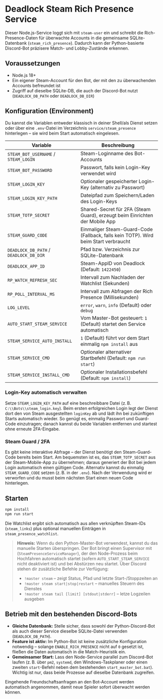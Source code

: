 # Deadlock Steam Rich Presence Service

Dieser Node.js-Service loggt sich mit `steam-user` ein und schreibt die Rich-Presence-Daten
für überwachte Accounts in die gemeinsame SQLite-Datenbank (`steam_rich_presence`).
Dadurch kann der Python-basierte Discord-Bot präzisere Match- und Lobby-Zustände erkennen.

## Voraussetzungen

- Node.js 18+
- Ein eigener Steam-Account für den Bot, der mit den zu überwachenden Accounts befreundet ist
- Zugriff auf dieselbe SQLite-DB, die auch der Discord-Bot nutzt (`DEADLOCK_DB_PATH` oder `DEADLOCK_DB_DIR`)

## Konfiguration (Environment)

Du kannst die Variablen entweder klassisch in deiner Shell/als Dienst setzen oder über
eine `.env`-Datei im Verzeichnis `service/steam_presence` hinterlegen – sie wird beim
Start automatisch eingelesen.

| Variable | Beschreibung |
| --- | --- |
| `STEAM_BOT_USERNAME` / `STEAM_LOGIN` | Steam-Loginname des Bot-Accounts |
| `STEAM_BOT_PASSWORD` | Passwort, falls kein Login-Key verwendet wird |
| `STEAM_LOGIN_KEY` | Optionaler gespeicherter Login-Key (alternativ zu Passwort) |
| `STEAM_LOGIN_KEY_PATH` | Dateipfad zum Speichern/Laden des Login-Keys |
| `STEAM_TOTP_SECRET` | Shared-Secret für 2FA (Steam Guard), erzeugt beim Einrichten der Mobile App |
| `STEAM_GUARD_CODE` | Einmaliger Steam-Guard-Code (Fallback, falls kein TOTP). Wird beim Start verbraucht |
| `DEADLOCK_DB_PATH` / `DEADLOCK_DB_DIR` | Pfad bzw. Verzeichnis zur SQLite-Datenbank |
| `DEADLOCK_APP_ID` | Steam-AppID von Deadlock (Default: `1422450`) |
| `RP_WATCH_REFRESH_SEC` | Intervall zum Nachladen der Watchlist (Sekunden) |
| `RP_POLL_INTERVAL_MS` | Intervall zum Abfragen der Rich Presence (Millisekunden) |
| `LOG_LEVEL` | `error`, `warn`, `info` (Default) oder `debug` |
| `AUTO_START_STEAM_SERVICE` | Vom Master-Bot gesteuert: `1` (Default) startet den Service automatisch |
| `STEAM_SERVICE_AUTO_INSTALL` | `1` (Default) führt vor dem Start einmalig `npm install` aus |
| `STEAM_SERVICE_CMD` | Optionaler alternativer Startbefehl (Default: `npm run start`) |
| `STEAM_SERVICE_INSTALL_CMD` | Optionaler Installationsbefehl (Default: `npm install`) |

### Login-Key automatisch verwalten

Setze `STEAM_LOGIN_KEY_PATH` auf eine beschreibbare Datei (z. B. `C:\\Bots\\steam_login.key`).
Beim ersten erfolgreichen Login legt der Dienst dort den von Steam ausgestellten `loginKey`
ab und lädt ihn bei zukünftigen Starts automatisch wieder. So genügt es, einmalig Passwort
und Guard-Code einzutragen; danach kannst du beide Variablen entfernen und startest ohne
erneute 2FA-Eingabe.

### Steam Guard / 2FA

Es gibt keine interaktive Abfrage – der Dienst benötigt den Steam-Guard-Code bereits beim
Start. Am bequemsten ist es, das `STEAM_TOTP_SECRET` aus der Steam-Mobile-App zu
übernehmen; daraus generiert der Bot bei jedem Login automatisch einen gültigen Code.
Alternativ kannst du einmalig `STEAM_GUARD_CODE` setzen (z. B. in der `.env`). Nach der
Verwendung wird er verworfen und du musst beim nächsten Start einen neuen Code hinterlegen.

## Starten

```bash
npm install
npm run start
```

Die Watchlist ergibt sich automatisch aus allen verknüpften Steam-IDs (`steam_links`) plus
optional manuellen Einträgen in `steam_presence_watchlist`.

> **Hinweis:** Wenn du den Python-Master-Bot verwendest, kannst du das manuelle Starten
> überspringen. Der Bot bringt einen Supervisor mit (`SteamPresenceServiceManager`), der den
> Node-Prozess beim Hochfahren automatisch startet (sofern `AUTO_START_STEAM_SERVICE` nicht
> deaktiviert ist) und bei Abstürzen neu startet. Über Discord stehen dir zusätzliche
> Befehle zur Verfügung:
>
> - `!master steam` – zeigt Status, Pfad und letzte Start-/Stoppzeiten an
> - `!master steam start|stop|restart` – manuelles Steuern des Dienstes
> - `!master steam tail [limit] [stdout|stderr]` – letze Logzeilen ausgeben

## Betrieb mit den bestehenden Discord-Bots

- **Gleiche Datenbank:** Stelle sicher, dass sowohl der Python-Discord-Bot als auch dieser
  Service dieselbe SQLite-Datei verwenden (`DEADLOCK_DB_PATH`).
- **Feature ist aktiv:** Im Python-Bot ist keine zusätzliche Konfiguration notwendig –
  solange `ENABLE_RICH_PRESENCE` nicht auf `0` gesetzt ist, fließen die Daten automatisch
  in die Match-Heuristik ein.
- **Gemeinsamer Start:** Lass den Node-Service parallel zum Discord-Bot laufen (z. B. über
  `pm2`, `systemd`, den Windows-Taskplaner oder einen zweiten `start`-Befehl neben dem
  bestehenden `start_master_bot.bat`). Wichtig ist nur, dass beide Prozesse auf dieselbe
  Datenbank zugreifen.

Eingehende Freundschaftsanfragen an den Bot-Account werden automatisch angenommen, damit
neue Spieler sofort überwacht werden können.
